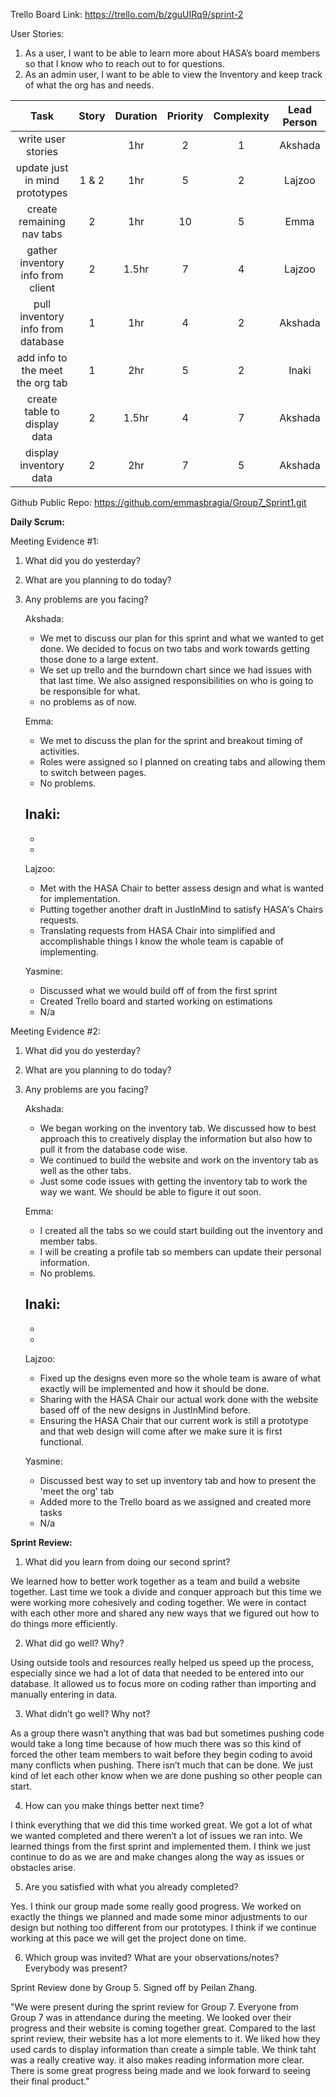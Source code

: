 Trello Board Link: https://trello.com/b/zguUIRq9/sprint-2 

User Stories: 
1. As a user, I want to be able to learn more about HASA’s board members so that I know who to reach out to for questions.
2. As an admin user, I want to be able to view the Inventory and keep track of what the org has and needs.


| Task                              | Story | Duration | Priority | Complexity | Lead Person |
|:---------------------------------:|:-----:|:--------:|:--------:|:----------:|:-----------:|
| write user stories                |       | 1hr      | 2        | 1          | Akshada     |
| update just in mind prototypes    | 1 & 2 | 1hr      | 5        | 2          | Lajzoo    |
| create remaining nav tabs         | 2     | 1hr      | 10       | 5          | Emma       |
| gather inventory info from client | 2     | 1.5hr      |  7       | 4          | Lajzoo    |
| pull inventory info from database | 1     | 1hr      | 4        | 2          | Akshada      |
| add info to the meet the org tab  | 1     | 2hr      | 5        | 2          | Inaki
| create table to display data      | 2     | 1.5hr      | 4        | 7          | Akshada     |
| display inventory data            | 2     | 2hr      | 7        | 5          | Akshada |




Github Public Repo: https://github.com/emmasbragia/Group7_Sprint1.git 

**Daily Scrum:** 

Meeting Evidence #1:
1. What did you do yesterday?
2. What are you planning to do today?
3. Any problems are you facing?

    Akshada:
    - We met to discuss our plan for this sprint and what we wanted to get done. We decided to focus on two tabs and work towards getting those done to a large extent.
    - We set up trello and the burndown chart since we had issues with that last time. We also assigned responsibilities on who is going to be responsible for what.
    - no problems as of now.
    
    Emma:
    -  We met to discuss the plan for the sprint and breakout timing of activities.
    - Roles were assigned so I planned on creating tabs and allowing them to switch between pages. 
    - No problems. 

    Inaki:
    - 
    - 
    -  

    Lajzoo:
    - Met with the HASA Chair to better assess design and what is wanted for implementation.
    - Putting together another draft in JustInMind to satisfy HASA's Chairs requests.
    - Translating requests from HASA Chair into simplified and accomplishable things I know the whole team is capable of implementing.

    Yasmine:
    - Discussed what we would build off of from the first sprint
    - Created Trello board and started working on estimations  
    -  N/a
    
Meeting Evidence #2:

1. What did you do yesterday?
2. What are you planning to do today?
3. Any problems are you facing?

    Akshada:
    - We began working on the inventory tab. We discussed how to best approach this to creatively display the information but also how to pull it from the database code wise.
    - We continued to build the website and work on the inventory tab as well as the other tabs.
    - Just some code issues with getting the inventory tab to work the way we want. We should be able to figure it out soon. 
    
    Emma:
    - I created all the tabs so we could start building out the inventory and member tabs.  
    - I will be creating a profile tab so members can update their personal information. 
    - No problems. 

    Inaki:
    - 
    -  
    -  

    Lajzoo:
    - Fixed up the designs even more so the whole team is aware of what exactly will be implemented and how it should be done.
    - Sharing with the HASA Chair our actual work done with the website based off of the new designs in JustInMind before. 
    - Ensuring the HASA Chair that our current work is still a prototype and that web design will come after we make sure it is first functional.

    Yasmine:
    - Discussed best way to set up inventory tab and how to present the 'meet the org' tab
    - Added more to the Trello board as we assigned and created more tasks
    -  N/a


**Sprint Review:**

1. What did you learn from doing our second sprint?

We learned how to better work together as a team and build a website together. Last time we took a divide and conquer approach but this time we were working more cohesively and coding together. We were in contact with each other more and shared any new ways that we figured out how to do things more efficiently. 

2. What did go well? Why?

Using outside tools and resources really helped us speed up the process, especially since we had a lot of data that needed to be entered into our database. It allowed us to focus more on coding rather than importing and manually entering in data. 

3. What didn’t go well? Why not?

As a group there wasn’t anything that was bad but sometimes pushing code would take a long time because of how much there was so this kind of forced the other team members to wait before they begin coding to avoid many conflicts when pushing. There isn’t much that can be done. We just kind of let each other know when we are done pushing so other people can start.

4. How can you make things better next time?

I think everything that we did this time worked great. We got a lot of what we wanted completed and there weren’t a lot of issues we ran into. We learned things from the first sprint and implemented them. I think we just continue to do as we are and make changes along the way as issues or obstacles arise.

5. Are you satisfied with what you already completed?

Yes. I think our group made some really good progress. We worked on exactly the things we planned and made some minor adjustments to our design but nothing too different from our prototypes. I think if we continue working at this pace we will get the project done on time.

6. Which group was invited? What are your observations/notes? Everybody was present?

Sprint Review done by Group 5. Signed off by Peilan Zhang.

"We were present during the sprint review for Group 7. Everyone from Group 7 was in attendance during the meeting. We looked over their progress and their website is coming together great. Compared to the last sprint review, their website has a lot more elements to it. We liked how they used cards to display information than create a simple table. We think taht was a really creative way. it also makes reading information more clear. There is some great progress being made and we look forward to seeing their final product."
